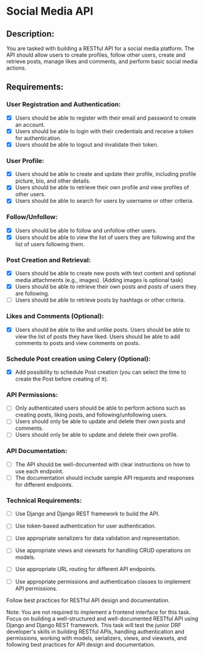 # Social Media API
## Description:
You are tasked with building a RESTful API for a social media platform. The API should allow users to create profiles, follow other users, create and retrieve posts, manage likes and comments, and perform basic social media actions.

## Requirements:
### User Registration and Authentication:
-[x] Users should be able to register with their email and password to create an account.
-[x] Users should be able to login with their credentials and receive a token for authentication.
-[x] Users should be able to logout and invalidate their token.
### User Profile:
-[x] Users should be able to create and update their profile, including profile picture, bio, and other details.
-[x] Users should be able to retrieve their own profile and view profiles of other users.
-[x] Users should be able to search for users by username or other criteria.
### Follow/Unfollow:
-[x] Users should be able to follow and unfollow other users.
-[x] Users should be able to view the list of users they are following and the list of users following them.
### Post Creation and Retrieval:
-[x] Users should be able to create new posts with text content and optional media attachments (e.g., images). (Adding images is optional task)
-[x] Users should be able to retrieve their own posts and posts of users they are following.
-[ ] Users should be able to retrieve posts by hashtags or other criteria.
### Likes and Comments (Optional):
-[x] Users should be able to like and unlike posts. Users should be able to view the list of posts they have liked. Users should be able to add comments to posts and view comments on posts.

### Schedule Post creation using Celery (Optional):
-[x] Add possibility to schedule Post creation (you can select the time to create the Post before creating of it).
### API Permissions:
-[ ] Only authenticated users should be able to perform actions such as creating posts, liking posts, and following/unfollowing users.
-[ ] Users should only be able to update and delete their own posts and comments.
-[ ] Users should only be able to update and delete their own profile.
### API Documentation:
-[ ] The API should be well-documented with clear instructions on how to use each endpoint.
-[ ] The documentation should include sample API requests and responses for different endpoints.
### Technical Requirements:
-[ ] Use Django and Django REST framework to build the API.
-[ ] Use token-based authentication for user authentication.
-[ ] Use appropriate serializers for data validation and representation.
-[ ] Use appropriate views and viewsets for handling CRUD operations on models.
-[ ] Use appropriate URL routing for different API endpoints.
-[ ] Use appropriate permissions and authentication classes to implement API permissions.


Follow best practices for RESTful API design and documentation. <br>

Note: You are not required to implement a frontend interface for this task. Focus on building a well-structured and well-documented RESTful API using Django and Django REST framework. This task will test the junior DRF developer's skills in building RESTful APIs, handling authentication and permissions, working with models, serializers, views, and viewsets, and following best practices for API design and documentation.